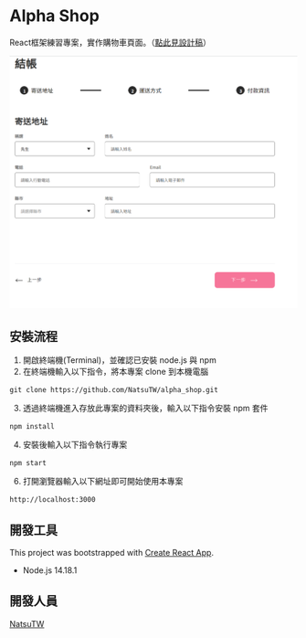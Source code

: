 # Alpha Shop
React框架練習專案，實作購物車頁面。（[點此見設計稿](https://www.figma.com/file/8D1kUmCDV02GGGroemX8SF/ACCapstone%3A-Frontend-UI)）

![index page](/public/image/register_section.png)


## 安裝流程

1. 開啟終端機(Terminal)，並確認已安裝 node.js 與 npm 
2. 在終端機輸入以下指令，將本專案 clone 到本機電腦

```
git clone https://github.com/NatsuTW/alpha_shop.git
```

3. 透過終端機進入存放此專案的資料夾後，輸入以下指令安裝 npm 套件

```
npm install
```

4. 安裝後輸入以下指令執行專案

```
npm start
```

6. 打開瀏覽器輸入以下網址即可開始使用本專案

```
http://localhost:3000
```

## 開發工具

This project was bootstrapped with [Create React App](https://github.com/facebook/create-react-app).

- Node.js 14.18.1

## 開發人員

[NatsuTW](https://github.com/NatsuTW)
